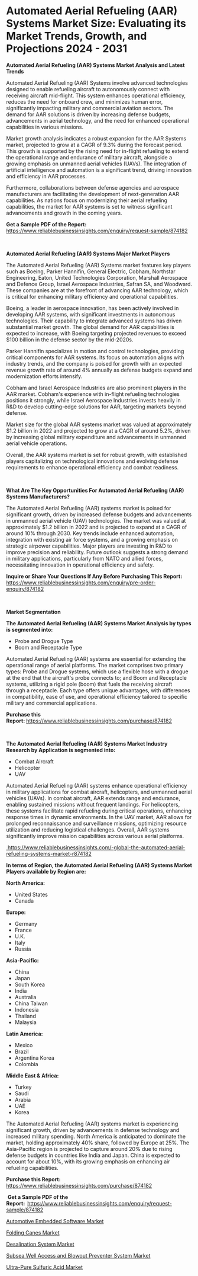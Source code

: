 <p><h1>Automated Aerial Refueling (AAR) Systems Market Size: Evaluating its Market Trends, Growth, and Projections 2024 - 2031</h1></p><p><strong>Automated Aerial Refueling (AAR) Systems Market Analysis and Latest Trends</strong></p>
<p><p>Automated Aerial Refueling (AAR) Systems involve advanced technologies designed to enable refueling aircraft to autonomously connect with receiving aircraft mid-flight. This system enhances operational efficiency, reduces the need for onboard crew, and minimizes human error, significantly impacting military and commercial aviation sectors. The demand for AAR solutions is driven by increasing defense budgets, advancements in aerial technology, and the need for enhanced operational capabilities in various missions.</p><p>Market growth analysis indicates a robust expansion for the AAR Systems market, projected to grow at a CAGR of 9.3% during the forecast period. This growth is supported by the rising need for in-flight refueling to extend the operational range and endurance of military aircraft, alongside a growing emphasis on unmanned aerial vehicles (UAVs). The integration of artificial intelligence and automation is a significant trend, driving innovation and efficiency in AAR processes.</p><p>Furthermore, collaborations between defense agencies and aerospace manufacturers are facilitating the development of next-generation AAR capabilities. As nations focus on modernizing their aerial refueling capabilities, the market for AAR systems is set to witness significant advancements and growth in the coming years.</p></p>
<p><strong>Get a Sample PDF of the Report:&nbsp;</strong> <a href="https://www.reliablebusinessinsights.com/enquiry/request-sample/874182">https://www.reliablebusinessinsights.com/enquiry/request-sample/874182</a></p>
<p>&nbsp;</p>
<p><strong>Automated Aerial Refueling (AAR) Systems Major Market Players</strong></p>
<p><p>The Automated Aerial Refueling (AAR) Systems market features key players such as Boeing, Parker Hannifin, General Electric, Cobham, Northstar Engineering, Eaton, United Technologies Corporation, Marshall Aerospace and Defence Group, Israel Aerospace Industries, Safran SA, and Woodward. These companies are at the forefront of advancing AAR technology, which is critical for enhancing military efficiency and operational capabilities.</p><p>Boeing, a leader in aerospace innovation, has been actively involved in developing AAR systems, with significant investments in autonomous technologies. Their capability to integrate advanced systems has driven substantial market growth. The global demand for AAR capabilities is expected to increase, with Boeing targeting projected revenues to exceed $100 billion in the defense sector by the mid-2020s.</p><p>Parker Hannifin specializes in motion and control technologies, providing critical components for AAR systems. Its focus on automation aligns with industry trends, and the company is poised for growth with an expected revenue growth rate of around 4% annually as defense budgets expand and modernization efforts intensify.</p><p>Cobham and Israel Aerospace Industries are also prominent players in the AAR market. Cobham's experience with in-flight refueling technologies positions it strongly, while Israel Aerospace Industries invests heavily in R&D to develop cutting-edge solutions for AAR, targeting markets beyond defense.</p><p>Market size for the global AAR systems market was valued at approximately $1.2 billion in 2022 and projected to grow at a CAGR of around 5.2%, driven by increasing global military expenditure and advancements in unmanned aerial vehicle operations.</p><p>Overall, the AAR systems market is set for robust growth, with established players capitalizing on technological innovations and evolving defense requirements to enhance operational efficiency and combat readiness.</p></p>
<p>&nbsp;</p>
<p><strong>What Are The Key Opportunities For Automated Aerial Refueling (AAR) Systems Manufacturers?</strong></p>
<p><p>The Automated Aerial Refueling (AAR) systems market is poised for significant growth, driven by increased defense budgets and advancements in unmanned aerial vehicle (UAV) technologies. The market was valued at approximately $1.2 billion in 2022 and is projected to expand at a CAGR of around 10% through 2030. Key trends include enhanced automation, integration with existing air force systems, and a growing emphasis on strategic airpower capabilities. Major players are investing in R&D to improve precision and reliability. Future outlook suggests a strong demand in military applications, particularly from NATO and allied forces, necessitating innovation in operational efficiency and safety.</p></p>
<p><strong>Inquire or Share Your Questions If Any Before Purchasing This Report:</strong> <a href="https://www.reliablebusinessinsights.com/enquiry/pre-order-enquiry/874182">https://www.reliablebusinessinsights.com/enquiry/pre-order-enquiry/874182</a></p>
<p>&nbsp;</p>
<p><strong>Market Segmentation</strong></p>
<p><strong>The Automated Aerial Refueling (AAR) Systems Market Analysis by types is segmented into:</strong></p>
<p><ul><li>Probe and Drogue Type</li><li>Boom and Receptacle Type</li></ul></p>
<p><p>Automated Aerial Refueling (AAR) systems are essential for extending the operational range of aerial platforms. The market comprises two primary types: Probe and Drogue systems, which use a flexible hose with a drogue at the end that the aircraft's probe connects to; and Boom and Receptacle systems, utilizing a rigid pole (boom) that fuels the receiving aircraft through a receptacle. Each type offers unique advantages, with differences in compatibility, ease of use, and operational efficiency tailored to specific military and commercial applications.</p></p>
<p><strong>Purchase this Report:&nbsp;</strong><a href="https://www.reliablebusinessinsights.com/purchase/874182">https://www.reliablebusinessinsights.com/purchase/874182</a></p>
<p>&nbsp;</p>
<p><strong>The Automated Aerial Refueling (AAR) Systems Market Industry Research by Application is segmented into:</strong></p>
<p><ul><li>Combat Aircraft</li><li>Helicopter</li><li>UAV</li></ul></p>
<p><p>Automated Aerial Refueling (AAR) systems enhance operational efficiency in military applications for combat aircraft, helicopters, and unmanned aerial vehicles (UAVs). In combat aircraft, AAR extends range and endurance, enabling sustained missions without frequent landings. For helicopters, these systems facilitate rapid refueling during critical operations, enhancing response times in dynamic environments. In the UAV market, AAR allows for prolonged reconnaissance and surveillance missions, optimizing resource utilization and reducing logistical challenges. Overall, AAR systems significantly improve mission capabilities across various aerial platforms.</p></p>
<p><a href="https://www.reliablebusinessinsights.com/-global-the-automated-aerial-refueling-systems-market-r874182">&nbsp;https://www.reliablebusinessinsights.com/-global-the-automated-aerial-refueling-systems-market-r874182</a></p>
<p><strong>In terms of Region, the Automated Aerial Refueling (AAR) Systems Market Players available by Region are:</strong></p>
<p>
    <p> <strong> North America: </strong>
        <ul>
            <li>United States</li>
            <li>Canada</li>
        </ul>
        </p> 
    <p> <strong> Europe: </strong>
        <ul>
            <li>Germany</li>
            <li>France</li>
            <li>U.K.</li>
            <li>Italy</li>
            <li>Russia</li>
        </ul>
        </p> 
    <p> <strong> Asia-Pacific: </strong>
        <ul>
            <li>China</li>
            <li>Japan</li>
            <li>South Korea</li>
            <li>India</li>
            <li>Australia</li>
            <li>China Taiwan</li>
            <li>Indonesia</li>
            <li>Thailand</li>
            <li>Malaysia</li>
        </ul>
        </p> 
    <p> <strong> Latin America: </strong>
        <ul>
            <li>Mexico</li>
            <li>Brazil</li>
            <li>Argentina Korea</li>
            <li>Colombia</li>
        </ul>
        </p> 
    <p> <strong> Middle East & Africa: </strong>
        <ul>
            <li>Turkey</li>
            <li>Saudi</li>
            <li>Arabia</li>
            <li>UAE</li>
            <li>Korea</li>
        </ul>
    </p>
    </p>
<p><p>The Automated Aerial Refueling (AAR) systems market is experiencing significant growth, driven by advancements in defense technology and increased military spending. North America is anticipated to dominate the market, holding approximately 40% share, followed by Europe at 25%. The Asia-Pacific region is projected to capture around 20% due to rising defense budgets in countries like India and Japan. China is expected to account for about 10%, with its growing emphasis on enhancing air refueling capabilities.</p></p>
<p><strong>Purchase this Report: </strong><a href="https://www.reliablebusinessinsights.com/purchase/874182">https://www.reliablebusinessinsights.com/purchase/874182</a></p>
<p>&nbsp;<strong>Get a Sample PDF of the Report:&nbsp;&nbsp;</strong><a href="https://www.reliablebusinessinsights.com/enquiry/request-sample/874182">https://www.reliablebusinessinsights.com/enquiry/request-sample/874182</a></p>
<p><strong></strong></p>
<p><p><a href="https://www.linkedin.com/pulse/future-automotive-embedded-software-market-global-forecast-trends-acwce?trackingId=zSFpEaAwTCK%2BnaKmt8K6FA%3D%3D">Automotive Embedded Software Market</a></p><p><a href="https://www.linkedin.com/pulse/market-forecasting-change-global-folding-canes-dynamics-future-etv6e?trackingId=r8%2FCZGo%2BTZWLccIyjS9%2FaA%3D%3D">Folding Canes Market</a></p><p><a href="https://medium.com/@gracielawharris42024/global-desalination-system-market-opportunities-and-forecast-for-period-from-2024-to-2031-9dd007ea8783">Desalination System Market</a></p><p><a href="https://www.linkedin.com/pulse/future-subsea-well-access-blowout-preventer-system-market-vgwxe?trackingId=bzffRWG1ReebXZkdwiFS4w%3D%3D">Subsea Well Access and Blowout Preventer System Market</a></p><p><a href="https://medium.com/@gracielawharris42024/comprehensive-analysis-of-the-global-ultra-pure-sulfuric-acid-market-growth-trends-market-ea106a1bd952">Ultra-Pure Sulfuric Acid Market</a></p></p>